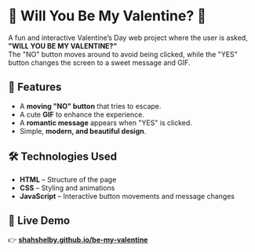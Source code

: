 # 💖 Will You Be My Valentine? 💖

A fun and interactive Valentine’s Day web project where the user is asked, **"WILL YOU BE MY VALENTINE?"**  
The "NO" button moves around to avoid being clicked, while the "YES" button changes the screen to a sweet message and GIF.

## 🎨 Features
- A **moving "NO" button** that tries to escape.
- A cute **GIF** to enhance the experience.
- A **romantic message** appears when "YES" is clicked.
- Simple, **modern, and beautiful design**.

## 🛠️ Technologies Used
- **HTML** – Structure of the page  
- **CSS** – Styling and animations  
- **JavaScript** – Interactive button movements and message changes  

## 🎥 Live Demo  
👉 **[shahshelby.github.io/be-my-valentine](https://shahshelby.github.io/be-my-valentine/)**  